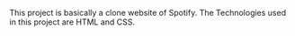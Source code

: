 This project is basically a clone website of Spotify. The Technologies used in this project are HTML and CSS.
